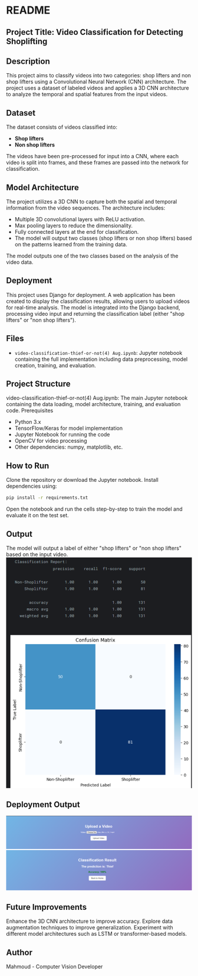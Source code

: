 # README
## Project Title: Video Classification for Detecting Shoplifting
## Description
This project aims to classify videos into two categories: shop lifters and non shop lifters using a Convolutional Neural Network (CNN) architecture. The project uses a dataset of labeled videos and applies a 3D CNN architecture to analyze the temporal and spatial features from the input videos.

## Dataset
The dataset consists of videos classified into:
- **Shop lifters**
- **Non shop lifters**

The videos have been pre-processed for input into a CNN, where each video is split into frames, and these frames are passed into the network for classification.

## Model Architecture
The project utilizes a 3D CNN to capture both the spatial and temporal information from the video sequences. The architecture includes:

- Multiple 3D convolutional layers with ReLU activation.
- Max pooling layers to reduce the dimensionality.
- Fully connected layers at the end for classification.
- The model will output two classes (shop lifters or non shop lifters) based on the patterns learned from the training data.

The model outputs one of the two classes based on the analysis of the video data.


## Deployment
This project uses Django for deployment. A web application has been created to display the classification results, allowing users to upload videos for real-time analysis. The model is integrated into the Django backend, processing video input and returning the classification label (either "shop lifters" or "non shop lifters").

## Files
- `video-classification-thief-or-not(4) Aug.ipynb`: Jupyter notebook containing the full implementation including data preprocessing, model creation, training, and evaluation.

## Project Structure
video-classification-thief-or-not(4) Aug.ipynb: The main Jupyter notebook containing the data loading, model architecture, training, and evaluation code.
Prerequisites
- Python 3.x
- TensorFlow/Keras for model implementation
- Jupyter Notebook for running the code
- OpenCV for video processing
- Other dependencies: numpy, matplotlib, etc.
## How to Run
Clone the repository or download the Jupyter notebook.
Install dependencies using:
```bash
pip install -r requirements.txt
```
Open the notebook and run the cells step-by-step to train the model and evaluate it on the test set.
## Output
The model will output a label of either "shop lifters" or "non shop lifters" based on the input video.
![alt text](cm_output.png)


## Deployment Output
![alt text](Deploy_output_1.png)
![alt text](Deploy_output_2_1.png)
## Future Improvements
Enhance the 3D CNN architecture to improve accuracy.
Explore data augmentation techniques to improve generalization.
Experiment with different model architectures such as LSTM or transformer-based models.
## Author
Mahmoud - Computer Vision Developer